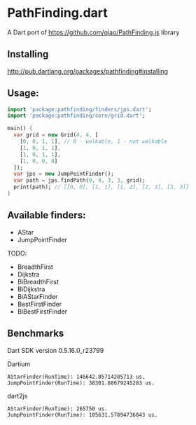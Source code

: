 PathFinding.dart
================

A Dart port of https://github.com/qiao/PathFinding.js library

Installing
----------

http://pub.dartlang.org/packages/pathfinding#installing

Usage:
------

```dart
import 'package:pathfinding/finders/jps.dart';
import 'package:pathfinding/core/grid.dart';

main() {
  var grid = new Grid(4, 4, [
    [0, 0, 1, 1], // 0 - walkable, 1 - not walkable
    [1, 0, 1, 1],
    [1, 0, 1, 1],
    [1, 0, 0, 0]
  ]);
  var jps = new JumpPointFinder();
  var path = jps.findPath(0, 0, 3, 3, grid);
  print(path); // [[0, 0], [1, 1], [1, 2], [2, 3], [3, 3]]
}
```

Available finders:
------------------
 - AStar
 - JumpPointFinder

TODO:

 - BreadthFirst
 - Dijkstra
 - BiBreadthFirst
 - BiDijkstra
 - BiAStarFinder
 - BestFirstFinder
 - BiBestFirstFinder

Benchmarks
----------

Dart SDK version 0.5.16.0_r23799
 
Dartium
```
AStarFinder(RunTime): 146642.85714285713 us.
JumpPointFinder(RunTime): 38301.88679245283 us. 
```

dart2js
```
AStarFinder(RunTime): 265750 us. 
JumpPointFinder(RunTime): 105631.57894736843 us.
```
